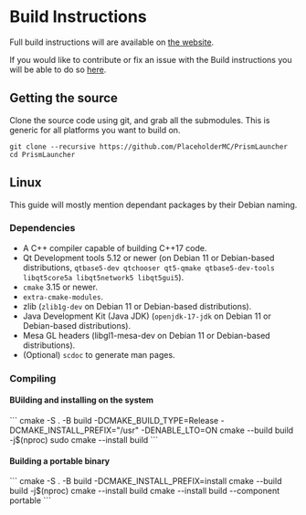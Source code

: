 # Build Instructions

Full build instructions will are available on [the website](https://prismlauncher.org/wiki/development/build-instructions/).

If you would like to contribute or fix an issue with the Build instructions you will be able to do so [here](https://github.com/PlaceholderMC/website/blob/master/src/wiki/development/build-instructions.md).

<h2>Getting the source</h2>

Clone the source code using git, and grab all the submodules. This is generic for all platforms you want to build on.
```
git clone --recursive https://github.com/PlaceholderMC/PrismLauncher
cd PrismLauncher
```

<h2>Linux</h2>

This guide will mostly mention dependant packages by their Debian naming.
<h3>Dependencies</h3>

- A C++ compiler capable of building C++17 code.
- Qt Development tools 5.12 or newer (on Debian 11 or Debian-based distributions, `qtbase5-dev qtchooser qt5-qmake qtbase5-dev-tools libqt5core5a libqt5network5 libqt5gui5`).
- `cmake` 3.15 or newer.
- `extra-cmake-modules`.
- zlib (`zlib1g-dev` on Debian 11 or Debian-based distributions).
- Java Development Kit (Java JDK) (`openjdk-17-jdk` on Debian 11 or Debian-based distributions).
- Mesa GL headers (libgl1-mesa-dev on Debian 11 or Debian-based distributions).
- (Optional) `scdoc` to generate man pages.

<h3>Compiling</h3>
<h4>BUilding and installing on the system</h4>
```
cmake -S . -B build -DCMAKE_BUILD_TYPE=Release -DCMAKE_INSTALL_PREFIX="/usr" -DENABLE_LTO=ON
cmake --build build -j$(nproc)
sudo cmake --install build
```
<h4>Building a portable binary</h4>
```
cmake -S . -B build -DCMAKE_INSTALL_PREFIX=install
cmake --build build -j$(nproc)
cmake --install build
cmake --install build --component portable
```
